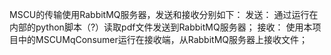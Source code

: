 MSCU的传输使用RabbitMQ服务器，发送和接收分别如下：
发送：
通过运行在内部的python脚本（?）读取pdf文件发送到RabbitMQ服务器；
接收：
使用本项目中的MSCUMqConsumer运行在接收端，从RabbitMQ服务器上接收文件；